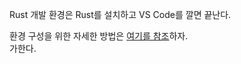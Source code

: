 Rust 개발 환경은 Rust를 설치하고 VS Code를 깔면 끝난다. 

환경 구성을 위한 자세한 방법은 [여기를 참조](https://wikidocs.net/262245)하자.  
가한다.  

